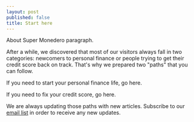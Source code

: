 ```yaml
---
layout: post
published: false
title: Start here
---
```


About Super Monedero paragraph.

After a while, we discovered that most of our visitors always fall in two categories: newcomers to personal finance or people trying to get their credit score back on track. That's why we prepared two "paths" that you can follow. 

If you need to start your personal finance life, go here.

If you need to fix your credit score, go here. 

We are always updating those paths with new articles. Subscribe to our [email list](http://eepurl.com/cylgnX) in order to receive any new updates.